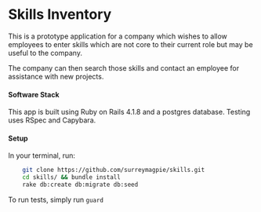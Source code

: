 # Skills Inventory

This is a prototype application for a company which wishes to allow employees to enter skills which are not core to their current role but may be useful to the company.

The company can then search those skills and contact an employee for assistance with new projects.

#### Software Stack

This app is built using Ruby on Rails 4.1.8 and a postgres database. Testing uses RSpec and Capybara.

#### Setup

In your terminal, run:

``` sh
    git clone https://github.com/surreymagpie/skills.git
    cd skills/ && bundle install
    rake db:create db:migrate db:seed
````

To run tests, simply run `guard`
